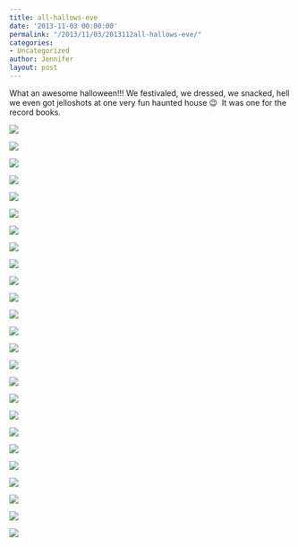 ```yaml
---
title: all-hallows-eve
date: '2013-11-03 00:00:00'
permalink: "/2013/11/03/2013112all-hallows-eve/"
categories:
- Uncategorized
author: Jennifer
layout: post
---
```


What an awesome halloween!!! We festivaled, we dressed, we snacked, hell we even got jelloshots at one very fun haunted house 😉&nbsp; It was one for the record books.

<div class="image-gallery-wrapper">
  <p>
    <img src="http://static1.squarespace.com/static/50db6bb3e4b015296cd43789/50dfa5b1e4b0dc6320e0b5ea/5275041de4b06f1a7db174ed/1430547638500/2013-10-27+12.02.27.jpg.27.jpg?format=original" />
  </p>

  <p>
    <img src="http://static1.squarespace.com/static/50db6bb3e4b015296cd43789/50dfa5b1e4b0dc6320e0b5ea/52750435e4b06f1a7db17506/1430547674860/2013-10-27+12.02.11.jpg.11.jpg?format=original" />
  </p>

  <p>
    <img src="http://static1.squarespace.com/static/50db6bb3e4b015296cd43789/50dfa5b1e4b0dc6320e0b5ea/5275044ce4b06f1a7db17519/1383448715640/2013-10-27+11.59.02.jpg.02.jpg?format=original" />
  </p>

  <p>
    <img src="http://static1.squarespace.com/static/50db6bb3e4b015296cd43789/50dfa5b1e4b0dc6320e0b5ea/5275046fe4b06f1a7db17532/1383448873602/2013-10-27+11.57.22.jpg.22.jpg?format=original" />
  </p>

  <p>
    <img src="http://static1.squarespace.com/static/50db6bb3e4b015296cd43789/50dfa5b1e4b0dc6320e0b5ea/5275065be4b070cdcec05060/1383401080106/2013-10-27+10.55.23.jpg.23.jpg?format=original" />
  </p>

  <p>
    <img src="http://static1.squarespace.com/static/50db6bb3e4b015296cd43789/50dfa5b1e4b0dc6320e0b5ea/527504c5e4b06f1a7db1756e/1383400677026/2013-10-27+11.56.41.jpg.41.jpg?format=original" />
  </p>

  <p>
    <img src="http://static1.squarespace.com/static/50db6bb3e4b015296cd43789/50dfa5b1e4b0dc6320e0b5ea/52750522e4b0ca19be78cb79/1383400755134/2013-10-27+11.52.46.jpg.46.jpg?format=original" />
  </p>

  <p>
    <img src="http://static1.squarespace.com/static/50db6bb3e4b015296cd43789/50dfa5b1e4b0dc6320e0b5ea/5275053ae4b0ca19be78cb90/1383400782917/2013-10-27+11.52.40.jpg.40.jpg?format=original" />
  </p>

  <p>
    <img src="http://static1.squarespace.com/static/50db6bb3e4b015296cd43789/50dfa5b1e4b0dc6320e0b5ea/52750559e4b0ca19be78cbba/1383400807050/2013-10-27+11.51.50.jpg.50.jpg?format=original" />
  </p>

  <p>
    <img src="http://static1.squarespace.com/static/50db6bb3e4b015296cd43789/50dfa5b1e4b0dc6320e0b5ea/52750585e4b0ca19be78cbf1/1383449149609/2013-10-27+11.03.11.jpg.11.jpg?format=original" />
  </p>

  <p>
    <img src="http://static1.squarespace.com/static/50db6bb3e4b015296cd43789/50dfa5b1e4b0dc6320e0b5ea/527505c8e4b070cdcec04ff5/1383400941075/2013-10-27+11.03.07.jpg.07.jpg?format=original" />
  </p>

  <p>
    <img src="http://static1.squarespace.com/static/50db6bb3e4b015296cd43789/50dfa5b1e4b0dc6320e0b5ea/527505f4e4b070cdcec0500f/1383400963858/2013-10-27+10.58.06.jpg.06.jpg?format=original" />
  </p>

  <p>
    <img src="http://static1.squarespace.com/static/50db6bb3e4b015296cd43789/50dfa5b1e4b0dc6320e0b5ea/5275060ae4b070cdcec05021/1383448589199/2013-10-27+10.55.45.jpg.45.jpg?format=original" />
  </p>

  <p>
    <img src="http://static1.squarespace.com/static/50db6bb3e4b015296cd43789/50dfa5b1e4b0dc6320e0b5ea/5275056de4b0ca19be78cbc8/1383400832152/2013-10-27+11.47.18.jpg.18.jpg?format=original" />
  </p>

  <p>
    <img src="http://static1.squarespace.com/static/50db6bb3e4b015296cd43789/50dfa5b1e4b0dc6320e0b5ea/527505a8e4b0ca19be78cc0b/1383400899812/2013-10-27+11.03.08.jpg.08.jpg?format=original" />
  </p>

  <p>
    <img src="http://static1.squarespace.com/static/50db6bb3e4b015296cd43789/50dfa5b1e4b0dc6320e0b5ea/52750871e4b02d3f058e0dd3/1430547668981/2013-10-22+20.03.37.jpg.37.jpg?format=original" />
  </p>

  <p>
    <img src="http://static1.squarespace.com/static/50db6bb3e4b015296cd43789/50dfa5b1e4b0dc6320e0b5ea/52751942e4b0af356e26f6b4/1383405929369/2013-10-22+20.28.59+HDR.jpg.59+HDR.jpg?format=original" />
  </p>

  <p>
    <img src="http://static1.squarespace.com/static/50db6bb3e4b015296cd43789/50dfa5b1e4b0dc6320e0b5ea/5275196ee4b0af356e26f6dd/1383405966935/2013-10-22+20.26.56+HDR.jpg.56+HDR.jpg?format=original" />
  </p>

  <p>
    <img src="http://static1.squarespace.com/static/50db6bb3e4b015296cd43789/50dfa5b1e4b0dc6320e0b5ea/52751888e4b0ad8b178b99be/1383405724986/2013-10-29+18.19.48+HDR.jpg.48+HDR.jpg?format=original" />
  </p>

  <p>
    <img src="http://static1.squarespace.com/static/50db6bb3e4b015296cd43789/50dfa5b1e4b0dc6320e0b5ea/527518a2e4b0ad8b178b99d9/1383405760639/2013-10-29+18.20.07+HDR.jpg.07+HDR.jpg?format=original" />
  </p>

  <p>
    <img src="http://static1.squarespace.com/static/50db6bb3e4b015296cd43789/50dfa5b1e4b0dc6320e0b5ea/52751868e4b0ad8b178b999c/1430547600029/2013-10-29+18.27.58.jpg.58.jpg?format=original" />
  </p>

  <p>
    <img src="http://static1.squarespace.com/static/50db6bb3e4b015296cd43789/50dfa5b1e4b0dc6320e0b5ea/52751714e4b04aa465ebd80d/1383405363672/2013-10-31+18.12.26.jpg.26.jpg?format=original" />
  </p>

  <p>
    <img src="http://static1.squarespace.com/static/50db6bb3e4b015296cd43789/50dfa5b1e4b0dc6320e0b5ea/52751739e4b04aa465ebd82d/1383405403687/2013-10-31+18.12.37.jpg.37.jpg?format=original" />
  </p>

  <p>
    <img src="http://static1.squarespace.com/static/50db6bb3e4b015296cd43789/50dfa5b1e4b0dc6320e0b5ea/52751761e4b057c7282a7d49/1383405443788/2013-10-31+18.17.56.jpg.56.jpg?format=original" />
  </p>

  <p>
    <img src="http://static1.squarespace.com/static/50db6bb3e4b015296cd43789/50dfa5b1e4b0dc6320e0b5ea/527516fce4b04aa465ebd7fb/1383405328551/2013-10-31+18.19.09.jpg.09.jpg?format=original" />
  </p>
</div>

